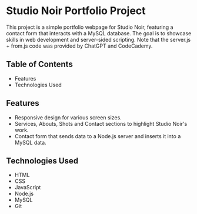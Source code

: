 # Studio Noir Portfolio Project

This project is a simple portfolio webpage for Studio Noir, featuring a contact form that interacts with a MySQL database. The goal is to showcase skills in web development and server-sided scripting. Note that the server.js + from.js code was provided by ChatGPT and CodeCademy. 

## Table of Contents
- Features
- Technologies Used

## Features
- Responsive design for various screen sizes. 
- Services, Abouts, Shots and Contact sections to highlight Studio Noir's work. 
- Contact form that sends data to a Node.js server and inserts it into a MySQL data.

## Technologies Used 
- HTML
- CSS
- JavaScript
- Node.js
- MySQL
- Git


